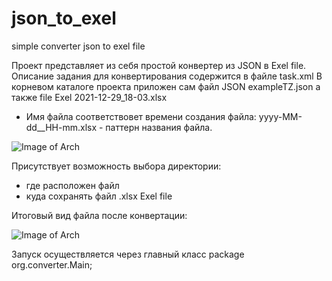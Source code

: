 # json_to_exel
simple converter json to exel file

Проект представляет из себя простой конвертер из JSON в Exel file.
Описание задания для конвертирования содержится в файле task.xml
В корневом каталоге проекта приложен сам файл JSON exampleTZ.json
а также file Exel 2021-12-29_18-03.xlsx

- Имя файла соответствовeт времени создания файла:
 yyyy-MM-dd__HH-mm.xlsx - паттерн названия файла.

![Image of Arch](https://github.com/SlartiBartFast-art/json_to_exel/blob/main/image/Screenshot_4.jpg)

 Присутствует возможность выбора директории:
  - где расположен файл
  - куда сохранять файл .xlsx Exel file

Итоговый вид файла после конвертации:

![Image of Arch](https://github.com/SlartiBartFast-art/json_to_exel/blob/main/image/Screenshot_3.jpg)

Запуск осуществляется через главный класс package org.converter.Main;
